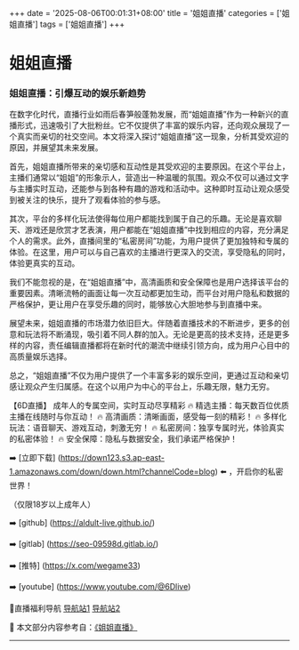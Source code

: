 +++
date = '2025-08-06T00:01:31+08:00'
title = '姐姐直播'
categories = ['姐姐直播']
tags = ['姐姐直播']
+++

# 姐姐直播

### 姐姐直播：引爆互动的娱乐新趋势

在数字化时代，直播行业如雨后春笋般蓬勃发展，而“姐姐直播”作为一种新兴的直播形式，迅速吸引了大批粉丝。它不仅提供了丰富的娱乐内容，还向观众展现了一个真实而亲切的社交空间。本文将深入探讨“姐姐直播”这一现象，分析其受欢迎的原因，并展望其未来发展。

首先，姐姐直播所带来的亲切感和互动性是其受欢迎的主要原因。在这个平台上，主播们通常以“姐姐”的形象示人，营造出一种温暖的氛围。观众不仅可以通过文字与主播实时互动，还能参与到各种有趣的游戏和活动中。这种即时互动让观众感受到被关注的快乐，提升了观看体验的参与感。

其次，平台的多样化玩法使得每位用户都能找到属于自己的乐趣。无论是喜欢聊天、游戏还是欣赏才艺表演，用户都能在“姐姐直播”中找到相应的内容，充分满足个人的需求。此外，直播间里的“私密房间”功能，为用户提供了更加独特和专属的体验。在这里，用户可以与自己喜欢的主播进行更深入的交流，享受隐私的同时，体验更真实的互动。

我们不能忽视的是，在“姐姐直播”中，高清画质和安全保障也是用户选择该平台的重要因素。清晰流畅的画面让每一次互动都更加生动，而平台对用户隐私和数据的严格保护，更让用户在享受乐趣的同时，能够放心大胆地参与到直播中来。

展望未来，姐姐直播的市场潜力依旧巨大。伴随着直播技术的不断进步，更多的创意和玩法将不断涌现，吸引着不同人群的加入。无论是更高的技术支持，还是更多样的内容，责任编辑直播都将在新时代的潮流中继续引领方向，成为用户心目中的高质量娱乐选择。

总之，“姐姐直播”不仅为用户提供了一个丰富多彩的娱乐空间，更通过互动和亲切感让观众产生归属感。在这个以用户为中心的平台上，乐趣无限，魅力无穷。

【6D直播】
成年人的专属空间，实时互动尽享精彩
🔥 精选主播：每天数百位优质主播在线随时与你互动！
🔥 高清画质：清晰画面，感受每一刻的精彩！
🔥 多样化玩法：语音聊天、游戏互动，刺激无穷！
🔥 私密房间：独享专属时光，体验真实的私密体验！
🔥 安全保障：隐私与数据安全，我们承诺严格保护！

➡️ [立即下载] (https://down123.s3.ap-east-1.amazonaws.com/down/down.html?channelCode=blog) ⬅️ ，开启你的私密世界！

（仅限18岁以上成年人）

➡️ [github] (https://aldult-live.github.io/)

➡️ [gitlab] (https://seo-09598d.gitlab.io/)

➡️ [推特] (https://x.com/wegame33)

➡️ [youtube] (https://www.youtube.com/@6Dlive)

🔞直播福利导航 [导航站1](https://webstack-86085a.gitlab.io/) [导航站2](https://onlygit123-2.github.io/)


📘 本文部分内容参考自：[《姐姐直播》](https://github.com/fqsq25/fq)

---
